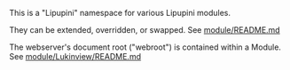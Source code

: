 This is a "Lipupini" namespace for various Lipupini modules.

They can be extended, overridden, or swapped. See [module/README.md](../README.md)

The webserver's document root ("webroot") is contained within a Module. See [module/Lukinview/README.md](../Lukinview/README.md)
